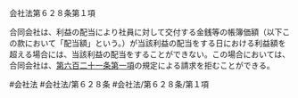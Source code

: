 会社法第６２８条第１項

合同会社は、利益の配当により社員に対して交付する金銭等の帳簿価額（以下この款において「配当額」という。）が当該利益の配当をする日における利益額を超える場合には、当該利益の配当をすることができない。この場合においては、合同会社は、[第六百二十一条第一項](会社法＿＿＿＿第６２１条第１項)の規定による請求を拒むことができる。

#会社法
#会社法/第６２８条
#会社法/第６２８条/第１項
